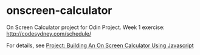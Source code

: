 onscreen-calculator
===================

On Screen Calculator project for Odin Project. Week 1 exercise: http://codesydney.com/schedule/

For details, see [Project: Building An On Screen Calculator Using Javascript](http://www.theodinproject.com/javascript-and-jquery/on-screen-calculator)
